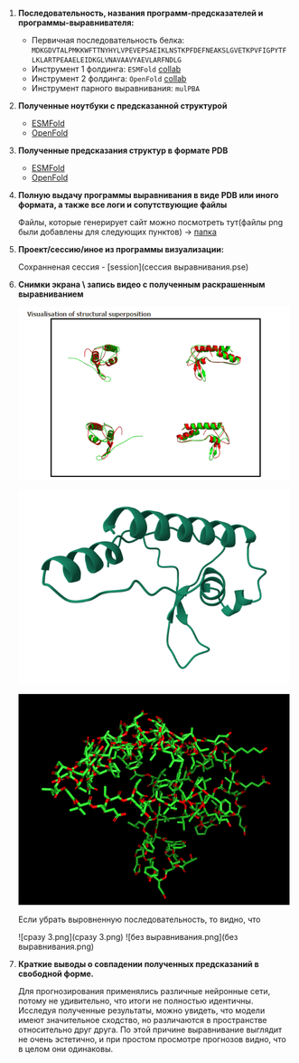 1. **Последовательность, названия программ-предсказателей и программы-выравнивателя:**

    - Первичная последовательность белка: `MDKGDVTALPMKKWFTTNYHYLVPEVEPSAEIKLNSTKPFDEFNEAKSLGVETKPVFIGPYTFLKLARTPEAAELEIDKGLVNAVAAVYAEVLARFNDLG`
    - Инструмент 1 фолдинга: `ESMFold` [collab](https://colab.research.google.com/github/sokrypton/ColabFold/blob/main/ESMFold.ipynb#scrollTo=boFQEwsNQ4Qt)
    - Инструмент 2 фолдинга: `OpenFold` [collab](https://colab.research.google.com/github/aqlaboratory/openfold/blob/main/notebooks/OpenFold.ipynb)
    - Инструмент парного выравнивания: `mulPBA`

2. **Полученные ноутбуки с предсказанной структурой**
      - [ESMFold](ESMFold/ESMFold.ipynb)
      - [OpenFold](OpenFold/OpenFold.ipynb)
   
3. **Полученные предсказания структур в формате PDB**
      - [ESMFold](ESMFold/ptm0.602_r3_default.pdb)
      - [OpenFold](OpenFold/selected_prediction.pdb)
   
4. **Полную выдачу программы выравнивания в виде PDB или иного формата, а также все логи и сопутствующие файлы**

      Файлы, которые генерирует сайт можно посмотреть тут(файлы png были добавлены для следующих пунктов) -> [папка](MulPBA)

5. **Проект/сессию/иное из программы визуализации:**

      Сохранненая сессия - [session](сессия выравнивания.pse)

6. **Снимки экрана \ запись видео с полученным раскрашенным выравниванием**

   ![2.png](2.png)
   
   ![4.png](4.png)
   
   ![5.png](5.png)

   Если убрать выровненную последовательность, то видно, что

   ![сразу 3.png](сразу 3.png)
   ![без выравнивания.png](без выравнивания.png)

8. **Краткие выводы о совпадении полученных предсказаний в свободной форме.**

   Для прогнозирования применялись различные нейронные сети, потому не удивительно, что итоги не полностью идентичны.
   Исследуя полученные результаты, можно увидеть, что модели имеют значительное сходство, но различаются в пространстве относительно друг друга.
   По этой причине выравнивание выглядит не очень эстетично, и при простом просмотре прогнозов видно, что в целом они одинаковы.
   
